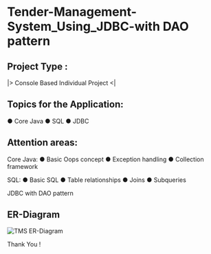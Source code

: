 # Tender-Management-System_Using_JDBC-with DAO pattern

Project Type : 
------------------------------------------------------
|> Console Based Individual Project <|


Topics for the Application:
-----------------------------------------------------
● Core Java
● SQL
● JDBC

Attention areas:
------------------------------------------------------
Core Java: 
● Basic Oops concept
● Exception handling
● Collection framework

SQL: 
● Basic SQL
● Table relationships
● Joins
● Subqueries

JDBC with DAO pattern


ER-Diagram
------------
![TMS ER-Diagram](https://user-images.githubusercontent.com/103960690/201331548-eb4e8a49-f856-4c8a-b3de-950467f39af0.png)



Thank You ! 

